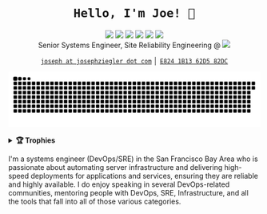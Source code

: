 <h1 align="center"><code>Hello, I'm Joe! 👋</code></h1>

<p align="center">
  <a href="https://www.linkedin.com/in/josephziegler"><img src="https://img.shields.io/badge/-josephziegler-0072b1?style=flat&logo=Linkedin&logoColor=white" /></a>
  <a href="https://profile.codersrank.io/user/zigsphere"><img src="https://img.shields.io/badge/-zigsphere-72a0a8?style=flat&logo=CodersRank&logoColor=white" /></a>
  <a href="https://github.com/zigsphere"><img src="https://img.shields.io/badge/-zigsphere-3a3a3a?style=flat&logo=GitHub&logoColor=white" /></a>
  <a href="https://www.josephziegler.com"><img src="https://img.shields.io/badge/-josephziegler.com-ff5757?style=flat&logo=zerply&logoColor=white" /></a>
  <a href="https://keybase.io/josephziegler"><img src="https://img.shields.io/badge/-josephziegler-5e78ef?style=flat&logo=keybase&logoColor=white" /></a>
  <a href="https://www.discord.com"><img src="https://img.shields.io/badge/-Zig%233569-5865F2?style=flat&logo=discord&logoColor=white" /></a>
  <br />
  Senior Systems Engineer, Site Reliability Engineering @ <a href="https://www.uber.com"><img src="https://img.shields.io/badge/-U-000000?style=for-the-badge&logo=uber&logoColor=white" /></a>
</p>

<p align="center">
  <a href="mailto:joseph@josephziegler.com"><code>joseph at josephziegler dot com</code></a> │ <a href="https://keybase.io/josephziegler/pgp_keys.asc?fingerprint=0e4c6a23265cbfb7bb93d574e8241b1362d582dc"><code>E824 1B13 62D5 82DC</code></a>
</p>

<p align="center">
  <img width="600" src="resources/github-snake.svg" />
</p>

<details>
  <summary><b>🏆 Trophies</b></summary>
    <p align="center">
      <a href="https://profile.codersrank.io/user/zigsphere"><img src="https://github-profile-trophy.vercel.app/?username=zigsphere&theme=dracula&row=1" /></a>
    </p>
</details>


I'm a systems engineer (DevOps/SRE) in the San Francisco Bay Area who is passionate about automating server infrastructure and delivering high-speed deployments for applications and services, ensuring they are reliable and highly available. I do enjoy speaking in several DevOps-related communities, mentoring people with DevOps, SRE, Infrastructure, and all the tools that fall into all of those various categories. 
 
